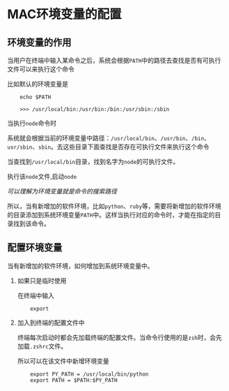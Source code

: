 
# MAC环境变量的配置

## 环境变量的作用

当用户在终端中输入某命令之后，系统会根据`PATH`中的路径去查找是否有可执行文件可以来执行这个命令

比如默认的环境变量是

```
	echo $PATH

	>>> /usr/local/bin:/usr/bin:/bin:/usr/sbin:/sbin
```

当执行`node`命令时

系统就会根据当前的环境变量中路径：`/usr/local/bin`、`/usr/bin`、`/bin`、`usr/sbin`、`sbin`。去这些目录下面查找是否存在可执行文件来执行这个命令

当查找到`/usr/local/bin`目录，找到名字为`node`的可执行文件。

执行该`node`文件,启动`node`

_可以理解为环境变量就是命令的搜索路径_

所以，当有新增加的软件环境，比如`python`、`ruby`等，需要将新增加的软件环境的目录添加到系统环境变量`PATH`中。这样当执行对应的命令时，才能在指定的目录找到该命令。

## 配置环境变量

当有新增加的软件环境，如何增加到系统环境变量中。

1. 如果只是临时使用 

	在终端中输入

	```shell
		export 
	```

2. 加入到终端的配置文件中

	终端每次启动时都会先加载终端的配置文件。当命令行使用的是`zsh`时，会先加载`.zshrc`文件。

	所以可以在该文件中新增环境变量

	```shell
		export PY_PATH = /usr/local/bin/python
		export PATH = $PATH:$PY_PATH
	```




